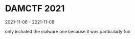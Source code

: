 # DAMCTF 2021

2021-11-06 - 2021-11-08

only included the malware one because it was particularly fun

